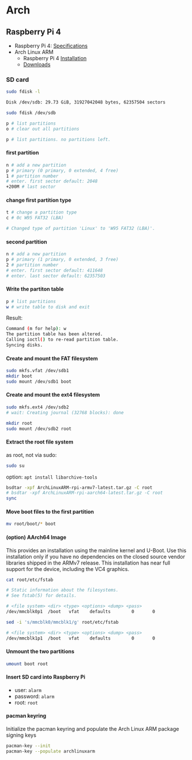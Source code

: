 # Arch

## Raspberry Pi 4

- Raspberry Pi 4: [Specifications](https://www.raspberrypi.com/products/raspberry-pi-4-model-b/specifications/)
- Arch Linux ARM
   - Raspberry Pi 4 [Installation](https://archlinuxarm.org/platforms/armv8/broadcom/raspberry-pi-4)
   - [Downloads](https://archlinuxarm.org/about/downloads)

### SD card

```bash
sudo fdisk -l

Disk /dev/sdb: 29.73 GiB, 31927042048 bytes, 62357504 sectors
```

```bash
sudo fdisk /dev/sdb

p # list partitions
o # clear out all partitions

p # list partitions. no partitions left.
```

####  first partition

```bash
n # add a new partition
p # primary (0 primary, 0 extended, 4 free)
1 # partition number
# enter. first sector default: 2048
+200M # last sector
```

#### change first partition type

```bash
t # change a partition type
c # 0c W95 FAT32 (LBA)

# Changed type of partition 'Linux' to 'W95 FAT32 (LBA)'.
```

#### second partition

```bash
n # add a new partition
p # primary (1 primary, 0 extended, 3 free)
2 # partition number
# enter. first sector default: 411648
# enter. last sector default: 62357503
```

#### Write the partiton table

```bash
p # list partitions
w # write table to disk and exit
```

Result:

```bash
Command (m for help): w
The partition table has been altered.
Calling ioctl() to re-read partition table.
Syncing disks.
```

#### Create and mount the FAT filesystem

```bash
sudo mkfs.vfat /dev/sdb1
mkdir boot
sudo mount /dev/sdb1 boot
```

#### Create and mount the ext4 filesystem

```bash
sudo mkfs.ext4 /dev/sdb2
# wait: Creating journal (32768 blocks): done

mkdir root
sudo mount /dev/sdb2 root
```

#### Extract the root file system

as root, not via sudo:

```bash
sudo su
```

option: `apt install libarchive-tools`

```bash
bsdtar -xpf ArchLinuxARM-rpi-armv7-latest.tar.gz -C root
# bsdtar -xpf ArchLinuxARM-rpi-aarch64-latest.tar.gz -C root
sync
```

#### Move boot files to the first partition

```bash
mv root/boot/* boot
```

#### (option) AArch64 Image

This provides an installation using the mainline kernel and U-Boot. Use this installation only if you have no dependencies on the closed source vendor libraries shipped in the ARMv7 release. This installation has near full support for the device, including the VC4 graphics.

```bash
cat root/etc/fstab

# Static information about the filesystems.
# See fstab(5) for details.

# <file system> <dir> <type> <options> <dump> <pass>
/dev/mmcblk0p1  /boot   vfat    defaults        0       0
```

```bash
sed -i 's/mmcblk0/mmcblk1/g' root/etc/fstab
```

```bash
# <file system> <dir> <type> <options> <dump> <pass>
/dev/mmcblk1p1  /boot   vfat    defaults        0       0
```

#### Unmount the two partitions

```bash
umount boot root
```

#### Insert SD card into Raspberry Pi

- user: `alarm`
- password: `alarm`
- root: `root`

#### pacman keyring

Initialize the pacman keyring and populate the Arch Linux ARM package signing keys

```bash
pacman-key --init
pacman-key --populate archlinuxarm
```
